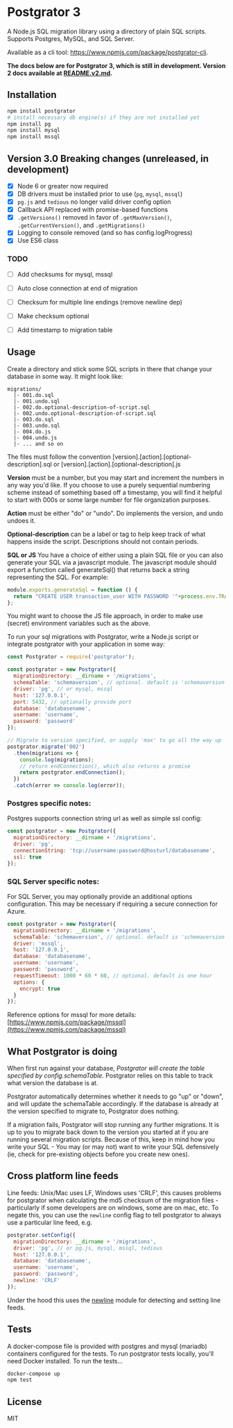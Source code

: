 # Postgrator 3

A Node.js SQL migration library using a directory of plain SQL scripts.
Supports Postgres, MySQL, and SQL Server.

Available as a cli tool: https://www.npmjs.com/package/postgrator-cli.

**The docs below are for Postgrator 3, which is still in development. Version 2 docs available at [README.v2.md](README.v2.md).**


## Installation

```sh
npm install postgrator
# install necessary db engine(s) if they are not installed yet
npm install pg
npm install mysql
npm install mssql
```


## Version 3.0 Breaking changes (unreleased, in development)

- [x] Node 6 or greater now required
- [x] DB drivers must be installed prior to use (`pg`, `mysql`, `mssql`)
- [x] `pg.js` and `tedious` no longer valid driver config option
- [x] Callback API replaced with promise-based functions
- [x] `.getVersions()` removed in favor of `.getMaxVersion()`, `.getCurrentVersion()`, and `.getMigrations()`
- [x] Logging to console removed (and so has config.logProgress)
- [x] Use ES6 class

### TODO 
- [ ] Add checksums for mysql, mssql
- [ ] Auto close connection at end of migration
- [ ] Checksum for multiple line endings (remove newline dep)
- [ ] Make checksum optional
- [ ] Add timestamp to migration table


## Usage

Create a directory and stick some SQL scripts in there that change your database in some way. It might look like:

```
migrations/
  |- 001.do.sql
  |- 001.undo.sql
  |- 002.do.optional-description-of-script.sql
  |- 002.undo.optional-description-of-script.sql
  |- 003.do.sql
  |- 003.undo.sql
  |- 004.do.js
  |- 004.undo.js
  |- ... and so on
```

The files must follow the convention [version].[action].[optional-description].sql or  [version].[action].[optional-description].js

**Version** must be a number, but you may start and increment the numbers in any way you'd like.
If you choose to use a purely sequential numbering scheme instead of something based off a timestamp,
you will find it helpful to start with 000s or some large number for file organization purposes.

**Action** must be either "do" or "undo". Do implements the version, and undo undoes it.

**Optional-description** can be a label or tag to help keep track of what happens inside the script. Descriptions should not contain periods.

**SQL or JS**
You have a choice of either using a plain SQL file or you can also generate your SQL via a javascript module. The javascript module should export a function called generateSql() that returns back a string representing the SQL. For example:

```js
module.exports.generateSql = function () {
  return "CREATE USER transaction_user WITH PASSWORD '"+process.env.TRANSACTION_USER_PASSWORD+"'";
};
```

You might want to choose the JS file approach, in order to make use (secret) environment variables such as the above.

To run your sql migrations with Postgrator, write a Node.js script or integrate postgrator with your application in some way:

```js
const Postgrator = require('postgrator');

const postgrator = new Postgrator({
  migrationDirectory: __dirname + '/migrations',
  schemaTable: 'schemaversion', // optional. default is 'schemaversion'
  driver: 'pg', // or mysql, mssql
  host: '127.0.0.1',
  port: 5432, // optionally provide port
  database: 'databasename',
  username: 'username',
  password: 'password'
});

// Migrate to version specified, or supply 'max' to go all the way up
postgrator.migrate('002')
  .then(migrations => {
    console.log(migrations);
    // return endConnection(), which also returns a promise
    return postgrator.endConnection();
  })
  .catch(error => console.log(error));
```


### Postgres specific notes:

Postgres supports connection string url as well as simple ssl config:

```js
const postgrator = new Postgrator({
  migrationDirectory: __dirname + '/migrations',
  driver: 'pg',
  connectionString: 'tcp://username:password@hosturl/databasename',
  ssl: true
});
```


### SQL Server specific notes:

For SQL Server, you may optionally provide an additional options configuration. 
This may be necessary if requiring a secure connection for Azure.

```js
const postgrator = new Postgrator({
  migrationDirectory: __dirname + '/migrations',
  schemaTable: 'schemaversion', // optional. default is 'schemaversion'
  driver: 'mssql',
  host: '127.0.0.1',
  database: 'databasename',
  username: 'username',
  password: 'password',
  requestTimeout: 1000 * 60 * 60, // optional. default is one hour
  options: {
    encrypt: true
  }
});
```

Reference options for mssql for more details: [https://www.npmjs.com/package/mssql](https://www.npmjs.com/package/mssql)


## What Postgrator is doing

When first run against your database, *Postgrator will create the table specified by config.schemaTable.* Postgrator relies on this table to track what version the database is at.

Postgrator automatically determines whether it needs to go "up" or "down", and will update the schemaTable accordingly. If the database is already at the version specified to migrate to, Postgrator does nothing.

If a migration fails, Postgrator will stop running any further migrations. It is up to you to migrate back down to the version you started at if you are running several migration scripts. Because of this, keep in mind how you write your SQL - You may (or may not) want to write your SQL defensively (ie, check for pre-existing objects before you create new ones).


## Cross platform line feeds

Line feeds: Unix/Mac uses LF, Windows uses 'CRLF', this causes problems for postgrator when calculating the md5 checksum of the migration files - particularly if some developers are on windows, some are on mac, etc. To negate this, you can use the `newline` config flag to tell postgrator to always use a particular line feed, e.g.

```js
postgrator.setConfig({
  migrationDirectory: __dirname + '/migrations',
  driver: 'pg', // or pg.js, mysql, mssql, tedious
  host: '127.0.0.1',
  database: 'databasename',
  username: 'username',
  password: 'password',
  newline: 'CRLF'
});
```

Under the hood this uses the [newline](www.npmjs.com/package/newline) module for detecting and setting line feeds.


## Tests

A docker-compose file is provided with postgres and mysql (mariadb) containers configured for the tests.
To run postgrator tests locally, you'll need Docker installed. To run the tests...

```sh
docker-compose up
npm test
```

## License

MIT
